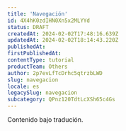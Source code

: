 ```yaml
---
title: 'Navegación'
id: 4X4hK0zdIHN0Xn5x2MLYYd
status: DRAFT
createdAt: 2024-02-02T17:48:16.639Z
updatedAt: 2024-02-02T18:14:43.220Z
publishedAt: 
firstPublishedAt: 
contentType: tutorial
productTeam: Others
author: 2p7evLfTcDrhc5qtrzbLWD
slug: navegacion
locale: es
legacySlug: navegacion
subcategory: QPnz120TdtLcXSh65c4Gs
---
```


<div class="alert alert-warning">
Contenido bajo tradución.
</div>
